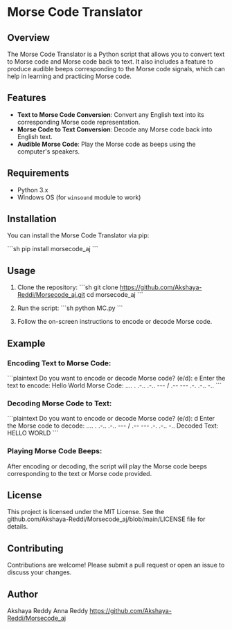 # Morse Code Translator

## Overview

The Morse Code Translator is a Python script that allows you to convert text to Morse code and Morse code back to text. It also includes a feature to produce audible beeps corresponding to the Morse code signals, which can help in learning and practicing Morse code.

## Features

- **Text to Morse Code Conversion**: Convert any English text into its corresponding Morse code representation.
- **Morse Code to Text Conversion**: Decode any Morse code back into English text.
- **Audible Morse Code**: Play the Morse code as beeps using the computer's speakers.

## Requirements

- Python 3.x
- Windows OS (for `winsound` module to work)

## Installation

You can install the Morse Code Translator via pip:

\`\`\`sh
pip install morsecode_aj
\`\`\`

## Usage

1. Clone the repository:
   \`\`\`sh
   git clone https://github.com/Akshaya-Reddi/Morsecode_aj.git
   cd morsecode_aj
   \`\`\`

2. Run the script:
   \`\`\`sh
   python MC.py
   \`\`\`

3. Follow the on-screen instructions to encode or decode Morse code.

## Example

### Encoding Text to Morse Code:
\`\`\`plaintext
Do you want to encode or decode Morse code? (e/d): e
Enter the text to encode: Hello World
Morse Code: .... . .-.. .-.. --- / .-- --- .-. .-.. -..
\`\`\`

### Decoding Morse Code to Text:
\`\`\`plaintext
Do you want to encode or decode Morse code? (e/d): d
Enter the Morse code to decode: .... . .-.. .-.. --- / .-- --- .-. .-.. -..
Decoded Text: HELLO WORLD
\`\`\`

### Playing Morse Code Beeps:
After encoding or decoding, the script will play the Morse code beeps corresponding to the text or Morse code provided.

## License

This project is licensed under the MIT License. See the github.com/Akshaya-Reddi/Morsecode_aj/blob/main/LICENSE file for details.

## Contributing

Contributions are welcome! Please submit a pull request or open an issue to discuss your changes.

## Author

Akshaya Reddy Anna Reddy
https://github.com/Akshaya-Reddi/Morsecode_aj
